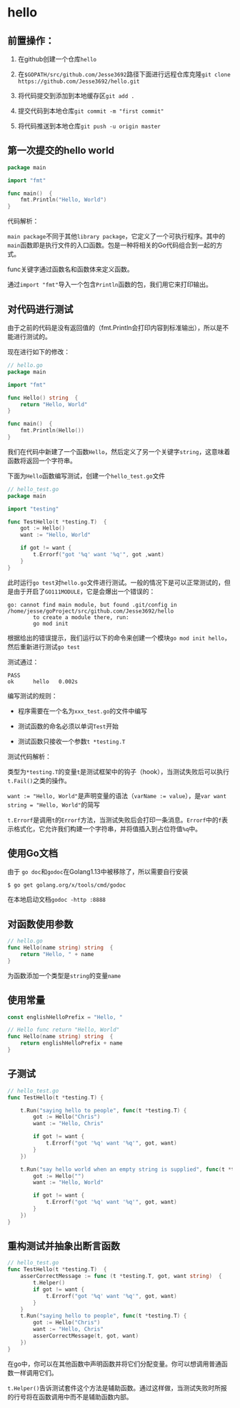 # hello

## 前置操作：

1. 在github创建一个仓库`hello`

2. 在`$GOPATH/src/github.com/Jesse3692`路径下面进行远程仓库克隆`git clone https://github.com/Jesse3692/hello.git`

3. 将代码提交到添加到本地缓存区`git add .`

4. 提交代码到本地仓库`git commit -m "first commit"`

5. 将代码推送到本地仓库`git push -u origin master`

## 第一次提交的hello world

```go
package main

import "fmt"

func main()  {
	fmt.Println("Hello, World")
}
```

代码解析：

`main package`不同于其他`library package`，它定义了一个可执行程序。其中的`main`函数即是执行文件的入口函数。包是一种将相关的Go代码组合到一起的方式。

func关键字通过函数名和函数体来定义函数。

通过`import "fmt"`导入一个包含`Println`函数的包，我们用它来打印输出。

## 对代码进行测试

由于之前的代码是没有返回值的（fmt.Println会打印内容到标准输出），所以是不能进行测试的。

现在进行如下的修改：

```go
// hello.go
package main

import "fmt"

func Hello() string  {
	return "Hello, World"
}

func main()  {
	fmt.Println(Hello())
}
```

我们在代码中新建了一个函数`Hello`，然后定义了另一个关键字`string`，这意味着函数将返回一个字符串。

下面为`Hello`函数编写测试，创建一个`hello_test.go`文件

```go
// hello_test.go
package main

import "testing"

func TestHello(t *testing.T)  {
	got := Hello()
	want := "Hello, World"

	if got != want {
		t.Errorf("got '%q' want '%q'", got ,want)
	}
}
```

此时运行`go test`对`hello.go`文件进行测试。一般的情况下是可以正常测试的，但是由于开启了`GO111MODULE`，它是会爆出一个错误的：

```
go: cannot find main module, but found .git/config in /home/jesse/goProject/src/github.com/Jesse3692/hello
        to create a module there, run:
        go mod init
```

根据给出的错误提示，我们运行以下的命令来创建一个模块`go mod init hello`，然后重新进行测试`go test`

测试通过：

```
PASS
ok      hello   0.002s
```

编写测试的规则：

- 程序需要在一个名为`xxx_test.go`的文件中编写

- 测试函数的命名必须以单词`Test`开始

- 测试函数只接收一个参数`t *testing.T`

测试代码解析：

类型为`*testing.T`的变量`t`是测试框架中的钩子（hook），当测试失败后可以执行`t.Fail()`之类的操作。

`want := "Hello, World"`是声明变量的语法（`varName := value`），是`var want string = "Hello, World"`的简写

`t.Errorf`是调用`t`的`Errorf`方法，当测试失败后会打印一条消息。`Errorf`中的`f`表示格式化，它允许我们构建一个字符串，并将值插入到占位符值`%q`中。

## 使用Go文档

由于 `go doc`和`godoc`在Golang1.13中被移除了，所以需要自行安装

```shell
$ go get golang.org/x/tools/cmd/godoc
```

在本地启动文档`godoc -http :8888`


## 对函数使用参数

```go
// hello.go
func Hello(name string) string  {
	return "Hello, " + name
}
```

为函数添加一个类型是`string`的变量`name`

## 使用常量

```go
const englishHelloPrefix = "Hello, "

// Hello func return "Hello, World"
func Hello(name string) string  {
	return englishHelloPrefix + name
}
```

## 子测试

```go
// hello_test.go
func TestHello(t *testing.T) {

    t.Run("saying hello to people", func(t *testing.T) {
        got := Hello("Chris")
        want := "Hello, Chris"

        if got != want {
            t.Errorf("got '%q' want '%q'", got, want)
        }
	})

	t.Run("say hello world when an empty string is supplied", func(t *testing.T) {
		got := Hello("")
		want := "Hello, World"

		if got != want {
			t.Errorf("got '%q' want '%q'", got, want)
		}
	})
}
```

## 重构测试并抽象出断言函数

```go
// hello_test.go
func TestHello(t *testing.T)  {
	asserCorrectMessage := func (t *testing.T, got, want string)  {
		t.Helper()
		if got != want {
			t.Errorf("got '%q' want '%q'", got, want)
		}
	}
	t.Run("saying hello to people", func(t *testing.T) {
		got := Hello("Chris")
		want := "Hello, Chris"
		asserCorrectMessage(t, got, want)
	})
}
```

在go中，你可以在其他函数中声明函数并将它们分配变量。你可以想调用普通函数一样调用它们。

`t.Helper()`告诉测试套件这个方法是辅助函数。通过这样做，当测试失败时所报的行号将在函数调用中而不是辅助函数内部。


